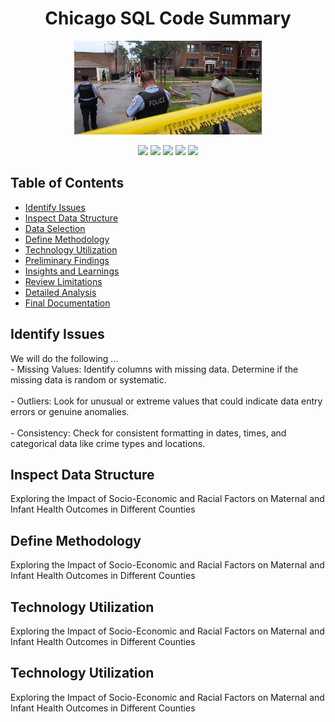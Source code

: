 <h1 align="center"> Chicago SQL Code Summary</h1>
<p align="center">
  
<p align="center">
  <img src="ch2.jpeg" width="300" alt="Sublime's custom image"/>
</p>

<p align="center">
  <img src="https://img.shields.io/github/last-commit/dsrichard97/chicago_crime">
  <img src="https://img.shields.io/badge/SQL-Descriptive Statistics-brown">
  <img src="https://img.shields.io/badge/Looker-Descriptive Statistics-lightbrown">
  <img src="https://img.shields.io/badge/Alteryx-Analysis-blue">
  <a href="https://github.com/ellerbrock/open-source-badges/"><img src="https://badges.frapsoft.com/os/v1/open-source.svg?v=103"></a>
</p> 


<p>
  <h2>Table of Contents</h2>
  <ul>
    <li><a href="#initial-problem" target="_parent">Identify Issues</a></li>
    <li><a href="#about-the-data">Inspect Data Structure</a></li>
    <li><a href="#data-set-used">Data Selection</a></li>
    <li><a href="#methods">Define Methodology</a></li>
    <li><a href="#tech-stack">Technology Utilization</a></li>
    <li><a href="#quick-glance">Preliminary Findings</a></li>
    <li><a href="#lesson-learned">Insights and Learnings</a></li>
    <li><a href="#limitation">Review Limitations</a></li>
    <li><a href="#notebook">Detailed Analysis</a></li>
    <li><a href="#report">Final Documentation</a></li>
  </ul>
</p>

<P>
  <section id="initial-problem">
    <h2>Identify Issues</h2>
    <p>
We will do the following ...
<br>
- Missing Values: Identify columns with missing data. Determine if the missing data is random or systematic.
</br>
<br>
- Outliers: Look for unusual or extreme values that could indicate data entry errors or genuine anomalies.
</br>
<br>
- Consistency: Check for consistent formatting in dates, times, and categorical data like crime types and locations.
</br>
<P>

<P>
  <section id="about-the-data">
    <h2>Inspect Data Structure</h2>
    <p>
Exploring the Impact of Socio-Economic and Racial Factors on Maternal and Infant Health Outcomes in Different Counties

<P>

<P>
  <section id="data-set-used">
    <h2>Define Methodology</h2>
    <p>
Exploring the Impact of Socio-Economic and Racial Factors on Maternal and Infant Health Outcomes in Different Counties

<P>

<P>
  <section id="methods">
    <h2>Technology Utilization</h2>
    <p>
Exploring the Impact of Socio-Economic and Racial Factors on Maternal and Infant Health Outcomes in Different Counties

<P>

<P>
  <section id="tech-stack">
    <h2>Technology Utilization</h2>
    <p>
Exploring the Impact of Socio-Economic and Racial Factors on Maternal and Infant Health Outcomes in Different Counties

<P>
 



